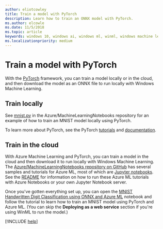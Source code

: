 ```yaml
---
author: eliotcowley
title: Train a model with PyTorch
description: Learn how to train an ONNX model with PyTorch.
ms.author: elcowle
ms.date: 11/5/2018
ms.topic: article
keywords: windows 10, windows ai, windows ml, winml, windows machine learning, pytorch
ms.localizationpriority: medium
---
```


# Train a model with PyTorch

With the [PyTorch](https://pytorch.org/) framework, you can train a model locally or in the cloud, and then download the model as an ONNX file to run locally with Windows Machine Learning.

## Train locally

See [mnist.py](https://github.com/Azure/MachineLearningNotebooks/blob/master/onnx/mnist.py) in the Azure/MachineLearningNotebooks repository for an example of how to train an MNIST model locally using PyTorch.

To learn more about PyTorch, see the PyTorch [tutorials](https://pytorch.org/tutorials/) and [documentation](https://pytorch.org/docs/stable/index.html).

## Train in the cloud

With Azure Machine Learning and PyTorch, you can train a model in the cloud and then download it to run locally with Windows Machine Learning. The [Azure/MachineLearningNotebooks repository on GitHub](https://github.com/Azure/MachineLearningNotebooks) has several samples and tutorials for Azure ML, most of which are [Jupyter notebooks](https://jupyter.org/). See the [README](https://github.com/Azure/MachineLearningNotebooks/blob/master/README.md) for information on how to run these Azure ML tutorials with Azure Notebooks or your own Jupyter Notebook server.

Once you've gotten everything set up, you can open the [MNIST Handwritten Digit Classification using ONNX and Azure ML](https://github.com/Azure/MachineLearningNotebooks/blob/master/onnx/onnx-train-pytorch-aml-deploy-mnist.ipynb) notebook and follow the tutorial to learn how to train an MNIST model using PyTorch and Azure ML. (You can skip the **Deploying as a web service** section if you're using WinML to run the model.)

[!INCLUDE [help](includes/get-help.md)]
